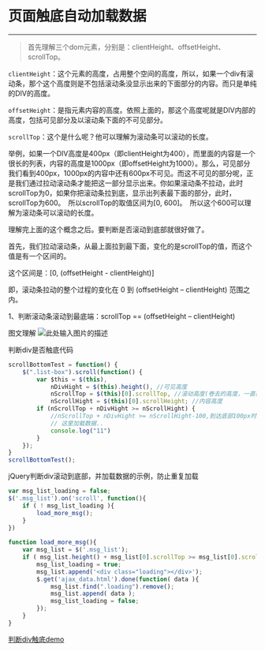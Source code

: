 # 页面触底自动加载数据

---
> 首先理解三个dom元素，分别是：clientHeight、offsetHeight、scrollTop。

`clientHeight`：这个元素的高度，占用整个空间的高度，所以，如果一个div有滚动条，那个这个高度则是不包括滚动条没显示出来的下面部分的内容。而只是单纯的DIV的高度。

`offsetHeight`：是指元素内容的高度。依照上面的，那这个高度呢就是DIV内部的高度，包括可见部分及以滚动条下面的不可见部分。

`scrollTop`：这个是什么呢？他可以理解为滚动条可以滚动的长度。

举例，如果一个DIV高度是400px（即clientHeight为400），而里面的内容是一个很长的列表，内容的高度是1000px（即offsetHeight为1000）。那么，可见部分我们看到400px，1000px的内容中还有600px不可见。而这不可见的部分呢，正是我们通过拉动滚动条才能把这一部分显示出来。你如果滚动条不拉动，此时scrollTop为0，如果你把滚动条拉到底，显示出列表最下面的部分，此时，scrollTop为600。　所以scrollTop的取值区间为[0, 600]。　所以这个600可以理解为滚动条可以滚动的长度。

理解完上面的这个概念之后。要判断是否滚动到底部就很好做了。

首先，我们拉动滚动条，从最上面拉到最下面，变化的是scrollTop的值，而这个值是有一个区间的。

这个区间是：[0, (offsetHeight - clientHeight)]

即，滚动条拉动的整个过程的变化在 0 到 (offsetHeight – clientHeight) 范围之内。

1、判断滚动条滚动到最底端：scrollTop == (offsetHeight – clientHeight)

图文理解
![此处输入图片的描述][1]


  [1]: http://ouyzoz9zy.bkt.clouddn.com/17-8-20/44234742.jpg
  
 判断div是否触底代码
``` javascript
scrollBottomTest = function() {
    $(".list-box").scroll(function() {
        var $this = $(this),
            nDivHight = $(this).height(), //可见高度  
            nScrollTop = $(this)[0].scrollTop, //滚动高度(卷去的高度，一直在变)
            nScrollHight = $(this)[0].scrollHeight; //内容高度  
        if (nScrollTop + nDivHight >= nScrollHight) { 
            //nScrollTop + nDivHight >= nScrollHight-100,到达底部100px时,加载新内容 
            // 这里加载数据..  
            console.log("11")
        }
    });
}
scrollBottomTest();
```

jQuery判断div滚动到底部，并加载数据的示例，防止重复加载

``` javascript
var msg_list_loading = false;  
$('.msg_list').on('scroll', function(){  
    if ( ! msg_list_loading ){  
        load_more_msg();  
    }  
})  
      
function load_more_msg(){     
    var msg_list = $('.msg_list');  
    if ( msg_list.height() + msg_list[0].scrollTop >= msg_list[0].scrollHeight - 60 ) {   
        msg_list_loading = true;  
        msg_list.append('<div class="loading"></div>');  
        $.get('ajax_data.html').done(function( data ){   
            msg_list.find(".loading").remove();  
            msg_list.append( data );  
            msg_list_loading = false;  
        });  
    }   
}   
```

[判断div触底demo](https://liangweibiao.github.io/v-mark/Marklist/NO.14/list-8/index.html)